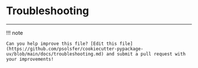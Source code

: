 # Troubleshooting

----

!!! note

    Can you help improve this file? [Edit this file](https://github.com/psolsfer/cookiecutter-pypackage-uv/blob/main/docs/troubleshooting.md) and submit a pull request with your improvements!

